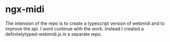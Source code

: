 # ngx-midi

The intension of the repo is to create a typescript version of webmidi and to improve the api.
I wont continue with the work. Instead I created a definitelytyped-webmidi.js in a separate repo.
